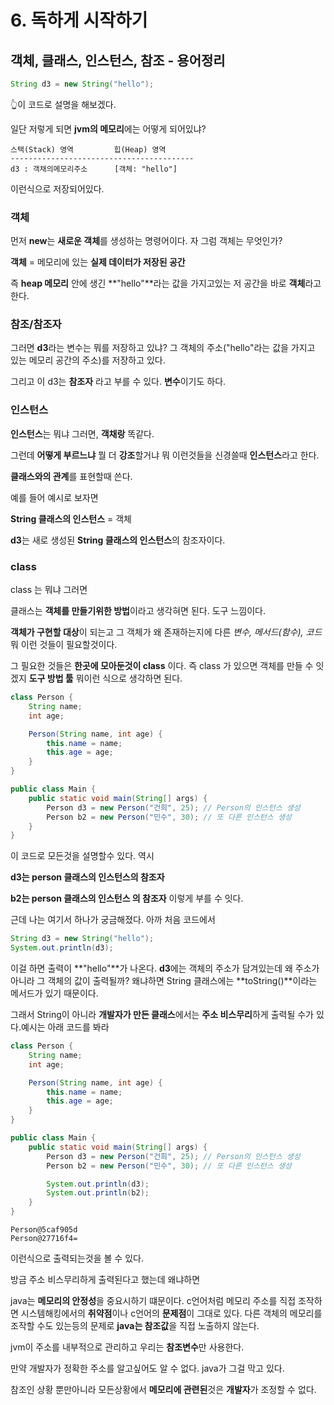 # 6. 독하게 시작하기









## 객체, 클래스, 인스턴스, 참조 - 용어정리

```java
String d3 = new String("hello");
```

👆️이 코드로 설명을 해보겠다.



일단 저렇게 되면 **jvm의 메모리**에는 어떻게 되어있냐?

```
스택(Stack) 영역         힙(Heap) 영역
-----------------------------------------
d3 : 객채의메모리주소      [객체: "hello"] 
```

이런식으로 저장되어있다.



### 객체

먼저 **new**는 **새로운 객체**를 생성하는 명령어이다.
자 그럼 객체는 무엇인가? 

**객체** = 메모리에 있는 **실제 데이터가 저장된 공간**

즉 **heap 메모리** 안에 생긴 **"hello"**라는 값을 가지고있는 저 공간을 바로 **객체**라고한다.



### 참조/참조자

그러면 **d3**라는 변수는 뭐를 저장하고 있냐?
그 객체의 주소("hello"라는 값을 가지고 있는 메모리 공간의 주소)를 저장하고 있다.

그리고 이 d3는 **참조자** 라고 부를 수 있다. **변수**이기도 하다.



### 인스턴스

**인스턴스**는 뭐냐 그러면, **객채랑** 똑같다.

그런데 **어떻게 부르느냐** 뭘 더 **강조**할거냐 뭐 이런것들을 신경쓸때 **인스턴스**라고 한다.

**클래스와의 관계**를 표현할때 쓴다.

예를 들어 예시로 보자면 

**String 클래스의 인스턴스** = 객체

**d3**는 새로 생성된 **String 클래스의 인스턴스**의 참조자이다.



### class

class 는 뭐냐 그러면

클래스는 **객체를 만들기위한 방법**이라고 생각혀면 된다. 도구 느낌이다.

**객체가 구현할 대상**이 되는고 
그 객체가 왜 존재하는지에 다른 *변수, 메서드(함수), 코드* 뭐 이런 것들이 필요할것이다.

그 필요한 것들은 **한곳에 모아둔것이 class** 이다. 즉 class 가 있으면 객체를 만들 수 잇겠지 **도구 방법 툴** 뭐이런 식으로 생각하면 된다.

```java
class Person {
    String name;
    int age;

    Person(String name, int age) {
        this.name = name;
        this.age = age;
    }
}

public class Main {
    public static void main(String[] args) {
        Person d3 = new Person("건희", 25); // Person의 인스턴스 생성
        Person b2 = new Person("민수", 30); // 또 다른 인스턴스 생성
    }
}

```

이 코드로 모든것을 설명할수 있다. 역시

**d3는 person 클래스의 인스턴스의 참조자**

**b2는 person 클래스의 인스턴스 의 참조자**
이렇게 부를 수 잇다.



근데 나는 여기서 하나가 궁금해졌다.
아까 처음 코드에서 

```java
String d3 = new String("hello");
System.out.println(d3);
```

이걸 하면 출력이 **"hello"**가 나온다.
**d3**에는 객체의 주소가 담겨있는데 왜 주소가 아니라 그 객체의 값이 출력될까?
왜냐하면 String 클래스에는 **toString()**이라는 메서드가 있기 때문이다.

그래서 String이 아니라 **개발자가 만든 클래스**에서는 **주소 비스무리**하게 출력될 수가 있다.예시는 아래 코드를 봐라

```java
class Person {
    String name;
    int age;

    Person(String name, int age) {
        this.name = name;
        this.age = age;
    }
}

public class Main {
    public static void main(String[] args) {
        Person d3 = new Person("건희", 25); // Person의 인스턴스 생성
        Person b2 = new Person("민수", 30); // 또 다른 인스턴스 생성

        System.out.println(d3);
        System.out.println(b2);
    }
}
```

```
Person@5caf905d
Person@27716f4=
```

이런식으로 출력되는것을 볼 수 있다.



방금 주소 비스무리하게 출력된다고 했는데 왜냐하면

java는 **메모리의 안정성**을 중요시하기 떄문이다. 
c언어처럼 메모리 주소를 직접 조작하면 시스템해킹에서의 **취약점**이나 c언어의 **문제점**이 그대로 있다.
다른 객체의 메모리를 조작할 수도 있는등의 문제로 **java는 참조값**을 직접 노출하지 않는다.

jvm이 주소를 내부적으로 관리하고 우리는 **참조변수**만 사용한다.

만약 개발자가 정확한 주소를 알고싶어도 알 수 없다. java가 그걸 막고 있다.

참조인 상황 뿐만아니라 모든상황에서 **메모리에 관련된**것은 **개발자**가 조정할 수 없다.

